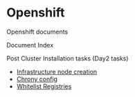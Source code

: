 # Openshift
Openshift documents

Document Index

Post Cluster Installation tasks (Day2 tasks)
- [Infrastructure node creation](./Day2/Infrastructurenodecreation.md)
- [Chrony config](./Day2/chrony_config.md)
- [Whitelist Registries](./Day2/whitelist_registry.md)
